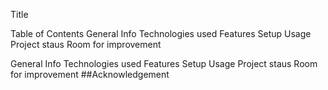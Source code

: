 Title

Table of Contents
General Info
Technologies used
Features
Setup
Usage
Project staus
Room for improvement

General Info
Technologies used
Features
Setup
Usage
Project staus
Room for improvement
##Acknowledgement

